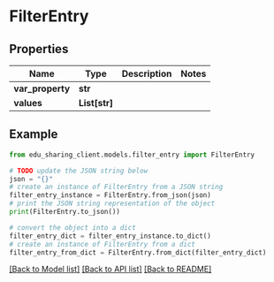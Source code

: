 # FilterEntry


## Properties

Name | Type | Description | Notes
------------ | ------------- | ------------- | -------------
**var_property** | **str** |  | 
**values** | **List[str]** |  | 

## Example

```python
from edu_sharing_client.models.filter_entry import FilterEntry

# TODO update the JSON string below
json = "{}"
# create an instance of FilterEntry from a JSON string
filter_entry_instance = FilterEntry.from_json(json)
# print the JSON string representation of the object
print(FilterEntry.to_json())

# convert the object into a dict
filter_entry_dict = filter_entry_instance.to_dict()
# create an instance of FilterEntry from a dict
filter_entry_from_dict = FilterEntry.from_dict(filter_entry_dict)
```
[[Back to Model list]](../README.md#documentation-for-models) [[Back to API list]](../README.md#documentation-for-api-endpoints) [[Back to README]](../README.md)


